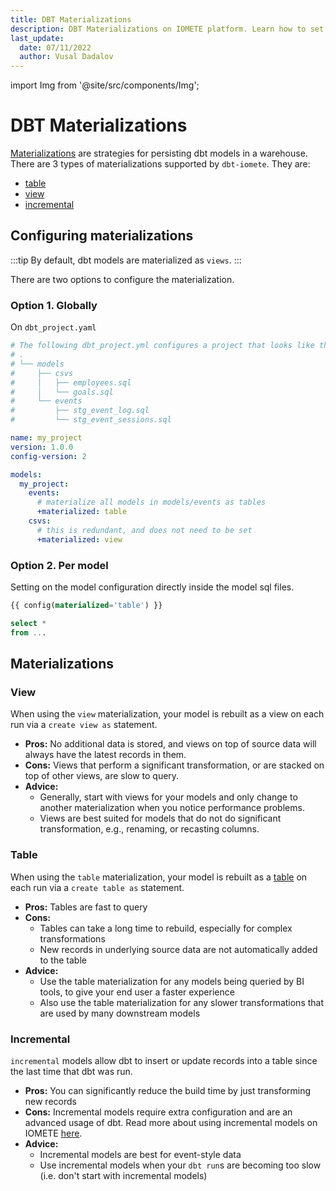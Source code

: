 ```yaml
---
title: DBT Materializations
description: DBT Materializations on IOMETE platform. Learn how to set different materialization types (view, table, incremental) and understand their pros & cons
last_update:
  date: 07/11/2022
  author: Vusal Dadalov
---
```


import Img from '@site/src/components/Img';

# DBT Materializations

[Materializations](https://docs.getdbt.com/terms/materialization) are strategies for persisting dbt models in a warehouse. There are 3 types of materializations supported by `dbt-iomete`.
They are:

- [table](https://docs.getdbt.com/terms/table)
- [view](https://docs.getdbt.com/terms/view)
- [incremental](dbt-incremental-models)

## Configuring materializations

:::tip
By default, dbt models are materialized as `views`.
:::

There are two options to configure the materialization.

### Option 1. Globally

On `dbt_project.yaml`

```yaml
# The following dbt_project.yml configures a project that looks like this:
# .
# └── models
#     ├── csvs
#     │   ├── employees.sql
#     │   └── goals.sql
#     └── events
#         ├── stg_event_log.sql
#         └── stg_event_sessions.sql

name: my_project
version: 1.0.0
config-version: 2

models:
  my_project:
    events:
      # materialize all models in models/events as tables
      +materialized: table
    csvs:
      # this is redundant, and does not need to be set
      +materialized: view
```

### Option 2. Per model

Setting on the model configuration directly inside the model sql files.

```sql
{{ config(materialized='table') }}

select *
from ...
```

## Materializations

### View

When using the `view` materialization, your model is rebuilt as a view on each run via a `create view as` statement.

- **Pros:** No additional data is stored, and views on top of source data will always have the latest records in them.
- **Cons:** Views that perform a significant transformation, or are stacked on top of other views, are slow to query.
- **Advice:**
  - Generally, start with views for your models and only change to another materialization when you notice performance problems.
  - Views are best suited for models that do not do significant transformation, e.g., renaming, or recasting columns.

### Table

When using the `table` materialization, your model is rebuilt as a [table](https://docs.getdbt.com/terms/table) on each run via a `create table as` statement.

- **Pros:** Tables are fast to query
- **Cons:**
  - Tables can take a long time to rebuild, especially for complex transformations
  - New records in underlying source data are not automatically added to the table
- **Advice:**
  - Use the table materialization for any models being queried by BI tools, to give your end user a faster experience
  - Also use the table materialization for any slower transformations that are used by many downstream models

### Incremental

`incremental` models allow dbt to insert or update records into a table since the last time that dbt was run.

- **Pros:** You can significantly reduce the build time by just transforming new records
- **Cons:** Incremental models require extra configuration and are an advanced usage of dbt. Read more about using incremental models on IOMETE [here](dbt-incremental-models).
- **Advice:**
  - Incremental models are best for event-style data
  - Use incremental models when your `dbt run`s are becoming too slow (i.e. don't start with incremental models)
